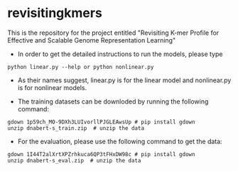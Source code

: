 # revisitingkmers
This is the repository for the project entitled "Revisiting K-mer Profile for Effective and Scalable Genome Representation Learning"

+ In order to get the detailed instructions to run the models, please type
```
python linear.py --help or python nonlinear.py
```

+ As their names suggest, linear.py is for the linear model and nonlinear.py is for nonlinear models.

+ The training datasets can be downloded by running the following command:
```
gdown 1p59ch_MO-9DXh3LUIvorllPJGLEAwsUp # pip install gdown
unzip dnabert-s_train.zip  # unzip the data
```

+ For the evaluation, please use the following command to get the data:
```
gdown 1I44T2alXrtXPZrhkuca6QP3tFHxDW98c # pip install gdown
unzip dnabert-s_eval.zip  # unzip the data
```
